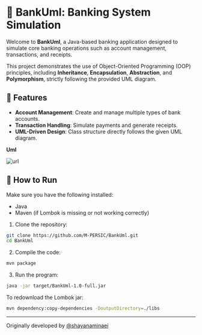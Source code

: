 # 🏦 BankUml: Banking System Simulation

Welcome to **BankUml**, a Java-based banking application designed to simulate core banking operations such as account management, transactions, and receipts.  

This project demonstrates the use of Object-Oriented Programming (OOP) principles, including **Inheritance**, **Encapsulation**, **Abstraction**, and **Polymorphism**, strictly following the provided UML diagram.

## 📌 Features

- **Account Management**: Create and manage multiple types of bank accounts.
- **Transaction Handling**: Simulate payments and generate receipts.
- **UML-Driven Design**: Class structure directly follows the given UML diagram.

**Uml**

![url](./UML.jpg)

## 🚀 How to Run

Make sure you have the following installed:

- Java
- Maven (if Lombok is missing or not working correctly)

1. Clone the repository:

```bash
git clone https://github.com/M-PERSIC/BankUml.git
cd BankUml
```

2. Compile the code:

```bash
mvn package
```

3. Run the program:

```bash
java -jar target/BankUml-1.0-full.jar
```

To redownload the Lombok jar:

```bash
mvn dependency:copy-dependencies -DoutputDirectory=./libs
```

---

Originally developed by [@shayanaminaei](https://github.com/shayanaminaei)
